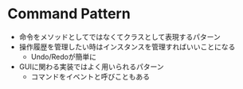 # Command Pattern
- 命令をメソッドとしてではなくてクラスとして表現するパターン
- 操作履歴を管理したい時はインスタンスを管理すればいいことになる
	- Undo/Redoが簡単に
- GUIに関わる実装ではよく用いられるパターン
	- コマンドをイベントと呼びこともある